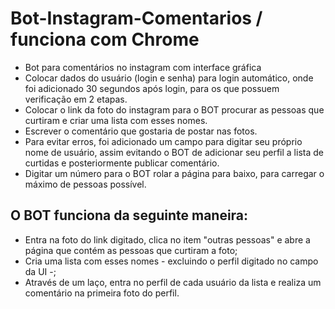 # Bot-Instagram-Comentarios / funciona com Chrome
 
 - Bot para comentários no instagram com interface gráfica
 - Colocar dados do usuário (login e senha) para login automático, onde foi adicionado 30 segundos após login, para os que possuem verificação em 2 etapas.
 - Colocar o link da foto do instagram para o BOT procurar as pessoas que curtiram e criar uma lista com esses nomes.
 - Escrever o comentário que gostaria de postar nas fotos.
 - Para evitar erros, foi adicionado um campo para digitar seu próprio nome de usuário, assim evitando o BOT de adicionar seu perfil a lista de curtidas e posteriormente publicar comentário.
 - Digitar um número para o BOT rolar a página para baixo, para carregar o máximo de pessoas possível.

## O BOT funciona da seguinte maneira:

 - Entra na foto do link digitado, clica no item "outras pessoas" e abre a página que contém as pessoas que curtiram a foto;
 - Cria uma lista com esses nomes - excluindo o perfil digitado no campo da UI -;
 - Através de um laço, entra no perfil de cada usuário da lista e realiza um comentário na primeira foto do perfil.